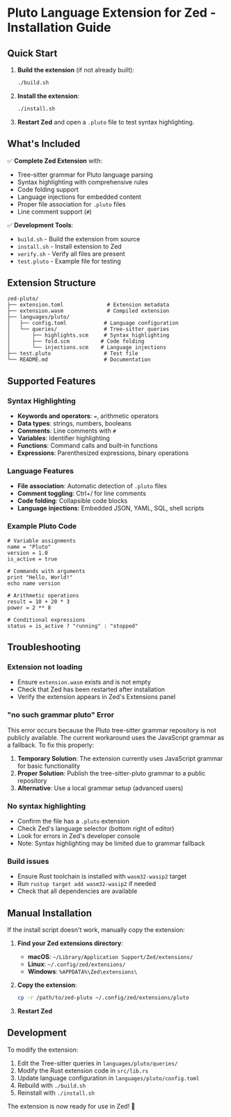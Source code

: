 # Pluto Language Extension for Zed - Installation Guide

## Quick Start

1. **Build the extension** (if not already built):
   ```bash
   ./build.sh
   ```

2. **Install the extension**:
   ```bash
   ./install.sh
   ```

3. **Restart Zed** and open a `.pluto` file to test syntax highlighting.

## What's Included

✅ **Complete Zed Extension** with:
- Tree-sitter grammar for Pluto language parsing
- Syntax highlighting with comprehensive rules
- Code folding support
- Language injections for embedded content
- Proper file association for `.pluto` files
- Line comment support (`#`)

✅ **Development Tools**:
- `build.sh` - Build the extension from source
- `install.sh` - Install extension to Zed
- `verify.sh` - Verify all files are present
- `test.pluto` - Example file for testing

## Extension Structure

```
zed-pluto/
├── extension.toml              # Extension metadata
├── extension.wasm              # Compiled extension
├── languages/pluto/
│   ├── config.toml            # Language configuration
│   └── queries/               # Tree-sitter queries
│       ├── highlights.scm     # Syntax highlighting
│       ├── fold.scm          # Code folding
│       └── injections.scm    # Language injections
├── test.pluto                 # Test file
└── README.md                  # Documentation
```

## Supported Features

### Syntax Highlighting
- **Keywords and operators**: `=`, arithmetic operators
- **Data types**: strings, numbers, booleans
- **Comments**: Line comments with `#`
- **Variables**: Identifier highlighting
- **Functions**: Command calls and built-in functions
- **Expressions**: Parenthesized expressions, binary operations

### Language Features
- **File association**: Automatic detection of `.pluto` files
- **Comment toggling**: Ctrl+/ for line comments
- **Code folding**: Collapsible code blocks
- **Language injections**: Embedded JSON, YAML, SQL, shell scripts

### Example Pluto Code
```pluto
# Variable assignments
name = "Pluto"
version = 1.0
is_active = true

# Commands with arguments
print "Hello, World!"
echo name version

# Arithmetic operations
result = 10 + 20 * 3
power = 2 ** 8

# Conditional expressions
status = is_active ? "running" : "stopped"
```

## Troubleshooting

### Extension not loading
- Ensure `extension.wasm` exists and is not empty
- Check that Zed has been restarted after installation
- Verify the extension appears in Zed's Extensions panel

### "no such grammar pluto" Error
This error occurs because the Pluto tree-sitter grammar repository is not publicly available. The current workaround uses the JavaScript grammar as a fallback. To fix this properly:

1. **Temporary Solution**: The extension currently uses JavaScript grammar for basic functionality
2. **Proper Solution**: Publish the tree-sitter-pluto grammar to a public repository
3. **Alternative**: Use a local grammar setup (advanced users)

### No syntax highlighting
- Confirm the file has a `.pluto` extension
- Check Zed's language selector (bottom right of editor)
- Look for errors in Zed's developer console
- Note: Syntax highlighting may be limited due to grammar fallback

### Build issues
- Ensure Rust toolchain is installed with `wasm32-wasip2` target
- Run `rustup target add wasm32-wasip2` if needed
- Check that all dependencies are available

## Manual Installation

If the install script doesn't work, manually copy the extension:

1. **Find your Zed extensions directory**:
   - **macOS**: `~/Library/Application Support/Zed/extensions/`
   - **Linux**: `~/.config/zed/extensions/`
   - **Windows**: `%APPDATA%\Zed\extensions\`

2. **Copy the extension**:
   ```bash
   cp -r /path/to/zed-pluto ~/.config/zed/extensions/pluto
   ```

3. **Restart Zed**

## Development

To modify the extension:

1. Edit the Tree-sitter queries in `languages/pluto/queries/`
2. Modify the Rust extension code in `src/lib.rs`
3. Update language configuration in `languages/pluto/config.toml`
4. Rebuild with `./build.sh`
5. Reinstall with `./install.sh`

The extension is now ready for use in Zed! 🎉